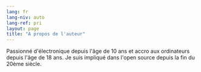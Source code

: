 ```yaml
---
lang: fr
lang-niv: auto
lang-ref: pri
layout: page
title: "A propos de l'auteur"
---
```


Passionné d'électronique depuis l'âge de 10 ans et accro aux ordinateurs depuis l'âge de 18 ans.
Je suis impliqué dans l'open source depuis la fin du 20ème siècle.
